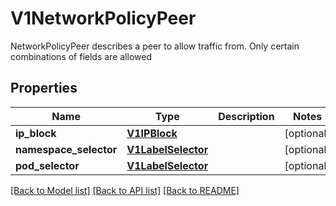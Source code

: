 # V1NetworkPolicyPeer

NetworkPolicyPeer describes a peer to allow traffic from. Only certain combinations of fields are allowed

## Properties
Name | Type | Description | Notes
------------ | ------------- | ------------- | -------------
**ip_block** | [**V1IPBlock**](V1IPBlock.md) |  | [optional] 
**namespace_selector** | [**V1LabelSelector**](V1LabelSelector.md) |  | [optional] 
**pod_selector** | [**V1LabelSelector**](V1LabelSelector.md) |  | [optional] 

[[Back to Model list]](../README.md#documentation-for-models) [[Back to API list]](../README.md#documentation-for-api-endpoints) [[Back to README]](../README.md)


